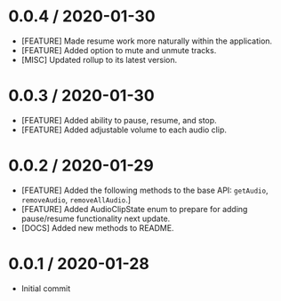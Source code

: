 0.0.4 / 2020-01-30
==================
* [FEATURE] Made resume work more naturally within the application.
* [FEATURE] Added option to mute and unmute tracks.
* [MISC] Updated rollup to its latest version.

0.0.3 / 2020-01-30
==================
* [FEATURE] Added ability to pause, resume, and stop.
* [FEATURE] Added adjustable volume to each audio clip.

0.0.2 / 2020-01-29
==================
* [FEATURE] Added the following methods to the base API: `getAudio`, `removeAudio`, `removeAllAudio`.]
* [FEATURE] Added AudioClipState enum to prepare for adding pause/resume functionality next update.
* [DOCS] Added new methods to README.

0.0.1 / 2020-01-28
==================
* Initial commit